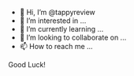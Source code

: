 - 👋 Hi, I’m @tappyreview
- 👀 I’m interested in ...
- 🌱 I’m currently learning ...
- 💞️ I’m looking to collaborate on ...
- 📫 How to reach me ...

<!---
tappyreview/tappyreview is a ✨ special ✨ repository because its `README.md` (this file) appears on your GitHub profile.
You can click the Preview link to take a look at your changes.
--->Good Luck!
